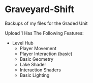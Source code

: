 # Graveyard-Shift
Backups of my files for the Graded Unit

Upload 1 Has The Following Features:
  - Level Hub
    - Player Movement
    - Player Interaction (basic)
    - Basic Geometry
    - Lake Shader
    - Interaction Shaders
    - Basic Lighting
